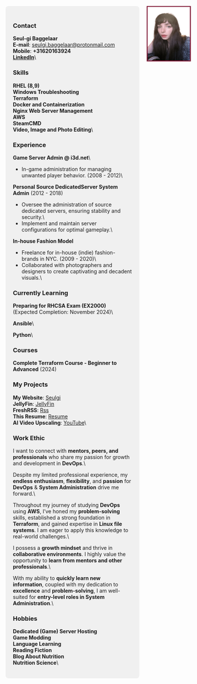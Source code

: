  
<div class="container">
  <div class="content" markdown="1">

   <style>
    .container {
      display: flex;
      justify-content: space-between;
    }
  
    .content {
      width: 70%; /* Adjust the width as needed */
      padding: 20px;
      background-color: #f0f0f0;
      border-radius: 8px;
    }
  
    .image {
      flex-shrink: 0;
      margin-left: 20px;
    }
  
    @media only screen and (max-width: 768px) {
      .container {
        flex-direction: column;
        align-items: center;
      }
  
      .content {
        width: 100%;
        margin-bottom: 20px;
      }
    }
  </style>

  
  ### Contact
  **Seul-gi Baggelaar**\
  **E-mail**: seulgi.baggelaar@protonmail.com\
  **Mobile**: **+31620163924**\
  [**LinkedIn**](https://www.linkedin.com/in/seul-gi-baggelaar-4b397a290/)\

  ### Skills
  **RHEL (8,9)**\
  **Windows Troubleshooting**\
  **Terraform**\
  **Docker and Containerization**\
  **Nginx Web Server Management**\
  **AWS**\
  **SteamCMD**\
  **Video, Image and Photo Editing**\

  ### Experience
  **Game Server Admin @ i3d.net**\
  - In-game administration for managing unwanted player behavior. (2008 - 2012)\

  **Personal Source DedicatedServer System Admin** (2012 - 2018)
  - Oversee the administration of source dedicated servers, ensuring stability and security.\
  - Implement and maintain server configurations for optimal gameplay.\
  
  **In-house Fashion Model**
  - Freelance for in-house (indie) fashion-brands in NYC. (2009 - 2020)\
  - Collaborated with photographers and designers to create captivating and decadent visuals.\
  
  ### Currently Learning
  **Preparing for RHCSA Exam (EX2000)** (Expected Completion: November 2024)\
  
  **Ansible**\
  
  **Python**\
  
  ### Courses
  **Complete Terraform Course - Beginner to Advanced** (2024)
  
  ### My Projects
  **My Website**: [Seulgi](https://seulgi.zip)\
  **JellyFin**: [JellyFin](https://seulgi.zip/jellyfin)\
  **FreshRSS**: [Rss](https://koreanmind.com)\
  **This Resume**: [Resume](https://resume.seulgi.zip)\
  **AI Video Upscaling**: [YouTube](https://www.youtube.com/@smonster)\
  
  ### Work Ethic
  I want to connect with **mentors, peers, and professionals** who share my passion for growth and development in **DevOps**.\
  
  Despite my limited professional experience, my **endless enthusiasm**, **flexibility**, and **passion** for **DevOps** & **System Administration** drive me forward.\
  
  Throughout my journey of studying **DevOps** using **AWS**, I’ve honed my **problem-solving** skills, established a strong foundation in **Terraform**, and gained expertise in **Linux file systems**. I am eager to apply this knowledge to real-world challenges.\
  
  I possess a **growth mindset** and thrive in **collaborative environments**. I highly value the opportunity to **learn from mentors and other professionals**.\
  
  With my ability to **quickly learn new information**, coupled with my dedication to **excellence** and **problem-solving**, I am well-suited for **entry-level roles in System Administration**.\
  
  ### Hobbies
  **Dedicated (Game) Server Hosting**\
  **Game Modding**\
  **Language Learning**\
  **Reading Fiction**\
  **Blog About Nutrition**\
  **Nutrition Science**\
  
  </div>
  
  <div class="image">
    <img src="photo_portfolio.png" width="120" height="150">
  </div>
  
</div>


